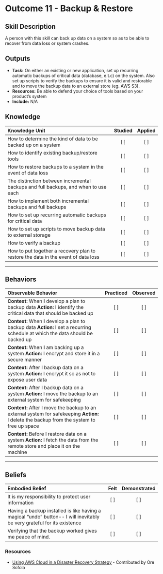 # Outcome 11 - Backup & Restore

Skill Description
-----------------
A person with this skill can back up data on a system so as to be able to recover from data loss or system crashes.



Outputs
-------
- **Task:** On either an existing or new application, set up recurring automatic backups of critical data (database, e.t.c) on the system. Also set up scripts to verify the backups to ensure it is valid and restorable and to move the backup data to an external store (eg. AWS S3). 
- **Resources:** Be able to defend your choice of tools based on your product’s system
- **Include:** N/A


## **Knowledge**

| Knowledge Unit   |      Studied      | Applied |
|:-----------------|:-----------------:|:---------:|
| How to determine the kind of data to be backed up on a system | [ ] | [ ] |
| How to identify existing backup/restore tools | [ ] | [ ] |
| How to restore backups to a system in the event of data loss | [ ] | [ ] |
| The distinction between incremental backups and full backups, and when to use each | [ ] | [ ] |
| How to implement both incremental backups and full backups | [ ] | [ ] |
| How to set up recurring automatic backups for critical data | [ ] | [ ] |
| How to set up scripts to move backup data to external storage | [ ] | [ ] |
| How to verify a backup | [ ] | [ ] |
| How to put  together a recovery plan to restore the data in the event of data loss | [ ] | [ ] |


----------------


## **Behaviors**

| Observable Behavior   |      Practiced      | Observed |
|:----------------------|:------------------:|:--------:|
| **Context:** When I develop a plan to backup data **Action:** I identify the critical data that should be backed up | [ ] | [ ] |
| **Context:** When I develop a plan to backup data **Action:** I set a recurring schedule at which the data should be backed up | [ ] | [ ] |
| **Context:** When I am backing up a system **Action:** I encrypt and store it in a secure manner | [ ] | [ ] |
| **Context:** After I backup data on a system **Action:** I encrypt it so as not to expose user data | [ ] | [ ] |
| **Context:** After I backup data on a system **Action:** I move the backup to an external system for safekeeping | [ ] | [ ] |
| **Context:** After I move the backup to an external system for safekeeping **Action:** I delete the backup from the system to free up space | [ ] | [ ] |
| **Context:** Before I restore data on a system **Action:** I fetch the data from the remote store and place it on the machine | [ ] | [ ] |


--------------


## **Beliefs**

| Embodied Belief   |      Felt      | Demonstrated |
|:------------------|:--------------:|:------------:|
| It is my responsibility to protect user information | [ ] | [ ] |
| Having a backup installed is like having a magical “undo” button-- I will inevitably be very grateful for its existence | [ ] | [ ] |
| Verifying that the backup worked gives me peace of mind.| [ ] | [ ] |

### Resources
- [Using AWS Cloud in a Disaster Recovery Strategy](https://medium.com/@oyenuga.temitope/using-aws-cloud-in-a-disaster-recovery-strategy-a1ff7670c464) - Contributed by Ore Sofola
